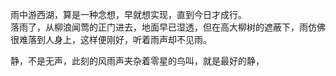 雨中游西湖，算是一种念想，早就想实现，直到今日才成行。  
落雨了，从柳浪闻莺的正门进去，地面早已湿透，但在高大柳树的遮蔽下，雨仿佛很难落到人身上，这样便刚好，听着雨声却不见雨。

静，不是无声，此刻的风雨声夹杂着零星的鸟叫，就是最好的静，
